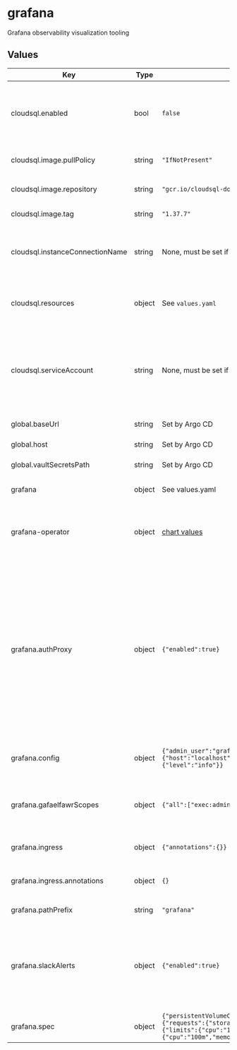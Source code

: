# grafana

Grafana observability visualization tooling

## Values

| Key | Type | Default | Description |
|-----|------|---------|-------------|
| cloudsql.enabled | bool | `false` | Enable the Cloud SQL Auth Proxy sidecar, used with Cloud SQL databases on Google Cloud |
| cloudsql.image.pullPolicy | string | `"IfNotPresent"` | Pull policy for Cloud SQL Auth Proxy images |
| cloudsql.image.repository | string | `"gcr.io/cloudsql-docker/gce-proxy"` | Cloud SQL Auth Proxy image to use |
| cloudsql.image.tag | string | `"1.37.7"` | Cloud SQL Auth Proxy tag to use |
| cloudsql.instanceConnectionName | string | None, must be set if Cloud SQL is used | Instance connection name for a Cloud SQL PostgreSQL instance |
| cloudsql.resources | object | See `values.yaml` | Resource limits and requests for the Cloud SQL Proxy container |
| cloudsql.serviceAccount | string | None, must be set if Cloud SQL Auth Proxy is enabled | The Google service account that has an IAM binding to the `grafana` Kubernetes service account and has the `cloudsql.client` role |
| global.baseUrl | string | Set by Argo CD | Base URL for the environment |
| global.host | string | Set by Argo CD | Host name for ingress |
| global.vaultSecretsPath | string | Set by Argo CD | Base path for Vault secrets |
| grafana | object | See values.yaml | Config for the Grafana instance |
| grafana-operator | object | [chart values](https://github.com/grafana/grafana-operator/blob/master/deploy/helm/grafana-operator/values.yaml) | Config for the grafana-operator, which is a dependency of this chart |
| grafana.authProxy | object | `{"enabled":true}` | Whether auth proxy is enabled. We always want to run with this enabled and depend on Gafaelfawr to handle requests. Only once during the configuration of a new instance (when we need to make an auth-proxy user the instance admin) should we ever turn this off. |
| grafana.config | object | `{"admin_user":"grafana-admin","database":{"host":"localhost","name":"grafana","type":"postgres","user":"grafana"},"log":{"level":"info"}}` | Config for the Grafana CRD spec config options. [Docs](https://grafana.com/docs/grafana/latest/setup-grafana/configure-grafana/) |
| grafana.gafaelfawrScopes | object | `{"all":["exec:admin"]}` | Gafaelfawr scopes that can access Grafana See the [Gafaelfawr docs](https://gafaelfawr.lsst.io/user-guide/gafaelfawringress.html#config-section) |
| grafana.ingress | object | `{"annotations":{}}` | Config for the Gafaelfawr ingress |
| grafana.ingress.annotations | object | `{}` | Additional annotations to add to the ingress |
| grafana.pathPrefix | string | `"grafana"` | Path prefix for Grafana. |
| grafana.slackAlerts | object | `{"enabled":true}` | Whether the contact point for the general Slack contact point is configured. It will notify to the standard RSP alert Slack channel |
| grafana.spec | object | `{"persistentVolumeClaim":{"spec":{"accessModes":["ReadWriteOnce"],"resources":{"requests":{"storage":"10Gi"}},"storageClassName":null}},"resources":{"limits":{"cpu":"1","memory":"1Gi"},"requests":{"cpu":"100m","memory":"256Mi"}}}` | Config for the Grafana CRD spec. [Docs](https://grafana.github.io/grafana-operator/docs/api/#grafanaspec) |
